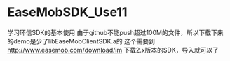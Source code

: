 # EaseMobSDK_Use11
学习环信SDK的基本使用
由于github不能push超过100M的文件，所以下载下来的demo是少了libEaseMobClientSDK.a的
这个需要到 http://www.easemob.com/download/im 下载2.x版本的SDK，导入就可以了
